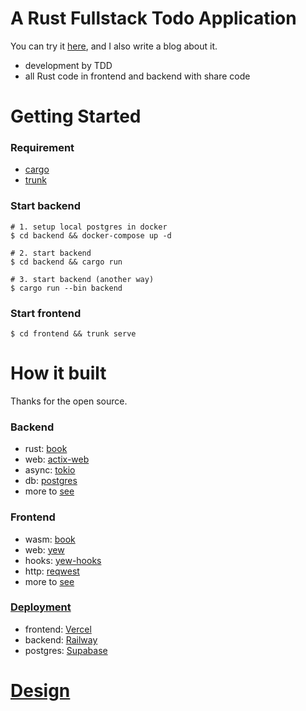 # A Rust Fullstack Todo Application

You can try it [here](https://todos.lexcao.io), and I also write a blog about it.

* development by TDD
* all Rust code in frontend and backend with share code

# Getting Started

### Requirement

* [cargo](https://doc.rust-lang.org/stable/cargo/)
* [trunk](https://trunkrs.dev/)

### Start backend

```shell
# 1. setup local postgres in docker
$ cd backend && docker-compose up -d

# 2. start backend
$ cd backend && cargo run 

# 3. start backend (another way)
$ cargo run --bin backend
```

### Start frontend

```shell
$ cd frontend && trunk serve
```

# How it built

Thanks for the open source.

### Backend

* rust: [book](https://doc.rust-lang.org/book/)
* web: [actix-web](https://github.com/actix/actix-web)
* async: [tokio](https://github.com/tokio-rs/tokio)
* db: [postgres](https://github.com/sfackler/rust-postgres)
* more to [see](./backend/Cargo.toml)

### Frontend

* wasm: [book](https://rustwasm.github.io/docs/book/)
* web: [yew](https://github.com/yewstack/yew)
* hooks: [yew-hooks](https://github.com/jetli/yew-hooks)
* http: [reqwest](https://github.com/seanmonstar/reqwest)
* more to [see](./frontend/Cargo.toml)

### [Deployment](Deployment.md)

* frontend: [Vercel](https://vercel.com/)
* backend: [Railway](https://railway.app/)
* postgres: [Supabase](https://supabase.com/)

# [Design](Design.md)
